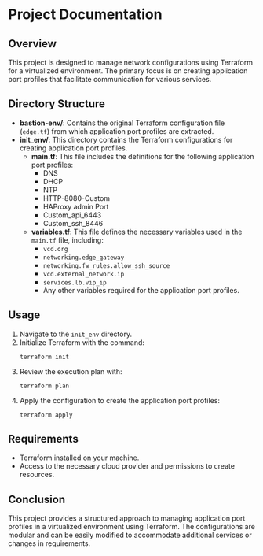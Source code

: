 # Project Documentation

## Overview

This project is designed to manage network configurations using Terraform for a virtualized environment. The primary focus is on creating application port profiles that facilitate communication for various services.

## Directory Structure

- **bastion-env/**: Contains the original Terraform configuration file (`edge.tf`) from which application port profiles are extracted.
- **init_env/**: This directory contains the Terraform configurations for creating application port profiles.
  - **main.tf**: This file includes the definitions for the following application port profiles:
    - DNS
    - DHCP
    - NTP
    - HTTP-8080-Custom
    - HAProxy admin Port
    - Custom_api_6443
    - Custom_ssh_8446
  - **variables.tf**: This file defines the necessary variables used in the `main.tf` file, including:
    - `vcd.org`
    - `networking.edge_gateway`
    - `networking.fw_rules.allow_ssh_source`
    - `vcd.external_network.ip`
    - `services.lb.vip_ip`
    - Any other variables required for the application port profiles.

## Usage

1. Navigate to the `init_env` directory.
2. Initialize Terraform with the command:
   ```
   terraform init
   ```
3. Review the execution plan with:
   ```
   terraform plan
   ```
4. Apply the configuration to create the application port profiles:
   ```
   terraform apply
   ```

## Requirements

- Terraform installed on your machine.
- Access to the necessary cloud provider and permissions to create resources.

## Conclusion

This project provides a structured approach to managing application port profiles in a virtualized environment using Terraform. The configurations are modular and can be easily modified to accommodate additional services or changes in requirements.